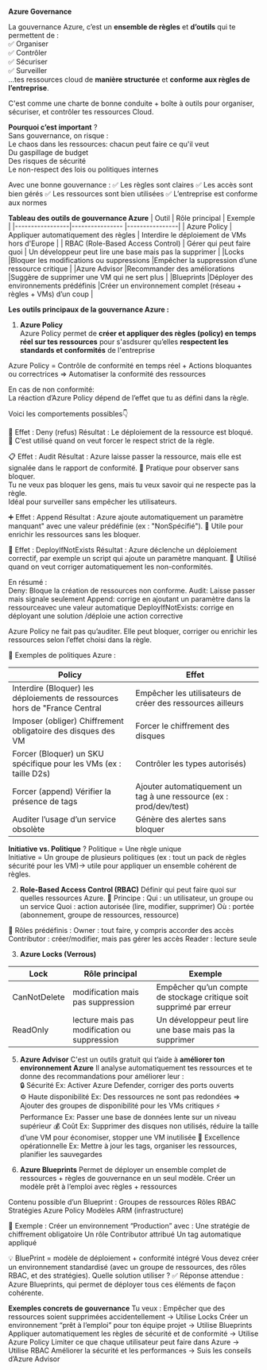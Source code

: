 **Azure Governance**

La gouvernance Azure, c’est un **ensemble de règles** et **d’outils** qui te permettent de :    
✅ Organiser    
✅ Contrôler     
✅ Sécuriser     
✅ Surveiller     
...tes ressources cloud de **manière structurée** et **conforme aux règles de l’entreprise**.    

C'est comme une charte de bonne conduite + boîte à outils pour organiser, sécuriser, et contrôler tes ressources Cloud.   

**Pourquoi c’est important** ?   
Sans gouvernance, on risque :    
Le chaos dans les ressources: chacun peut faire ce qu'il veut    
Du gaspillage de budget    
Des risques de sécurité    
Le non-respect des lois ou politiques internes    

Avec une bonne gouvernance :
✅ Les règles sont claires
✅ Les accès sont bien gérés
✅ Les ressources sont bien utilisées
✅ L’entreprise est conforme aux normes      


**Tableau des outils de gouvernance Azure**
|  Outil	        |  Rôle principal                 |    Exemple    |
|-----------------|----------------                 |----------------|
| Azure Policy   | Appliquer automatiquement des règles	  | Interdire le déploiement de VMs hors d'Europe    |
| RBAC (Role-Based Access Control)	   | Gérer qui peut faire quoi   | Un développeur peut lire une base mais pas la supprimer   |
|Locks   |Bloquer les modifications ou suppressions   |Empêcher la suppression d’une ressource critique  |
|Azure Advisor	  |Recommander des améliorations  |Suggère de supprimer une VM qui ne sert plus  |
|Blueprints	  |Déployer des environnements prédéfinis  |Créer un environnement complet (réseau + règles + VMs) d’un coup |

 **Les outils principaux de la gouvernance Azure :**

1. **Azure Policy**          
Azure Policy permet de **créer et appliquer des règles (policy) en temps réel sur tes ressources** pour s'asdsurer qu’elles **respectent les standards et conformités** de l'entreprise

Azure Policy =  Contrôle de conformité en temps réel + Actions bloquantes ou correctrices => Automatiser la conformité des ressources

En cas de non conformité:     
La réaction d’Azure Policy dépend de l’effet que tu as défini dans la règle.     

Voici les comportements possibles👇    

🛑 Effet : Deny (refus)
Résultat : Le déploiement de la ressource est bloqué.
📌 C’est utilisé quand on veut forcer le respect strict de la règle.   

📋 Effet : Audit
Résultat : Azure laisse passer la ressource, mais elle est signalée dans le rapport de conformité.
📌 Pratique pour observer sans bloquer.     
Tu ne veux pas bloquer les gens, mais tu veux savoir qui ne respecte pas la règle.     
Idéal pour surveiller sans empêcher les utilisateurs.     

➕ Effet : Append
Résultat : Azure ajoute automatiquement un paramètre manquant" avec une valeur prédéfinie (ex : "NonSpécifié").
📌 Utile pour enrichir les ressources sans les bloquer.

🔧 Effet : DeployIfNotExists
Résultat : Azure déclenche un déploiement correctif, par exemple un script qui ajoute un paramètre manquant.
📌 Utilisé quand on veut corriger automatiquement les non-conformités.

En résumé :    
Deny:	Bloque la création de ressources non conforme.
Audit:	Laisse passer mais signale seulement
Append:	corrige en ajoutant un paramètre dans la ressourceavec une valeur automatique
DeployIfNotExists: corrige en déployant une solution /déploie une action corrective 


Azure Policy ne fait pas qu’auditer. Elle peut bloquer, corriger ou enrichir les ressources selon l’effet choisi dans la règle.

📌 Exemples de politiques Azure :

| Policy      | Effet      |
|------------------|-----------------|
| Interdire (Bloquer) les déploiements de ressources hors de "France Central   |Empêcher les utilisateurs de créer des ressources ailleurs  |
| Imposer (obliger) Chiffrement obligatoire des disques des VM | Forcer le chiffrement des disques  |
| Forcer (Bloquer) un SKU spécifique pour les VMs (ex : taille D2s) |Contrôler les types autorisés)|
| Forcer (append) Vérifier la présence de tags |Ajouter automatiquement un tag à une ressource (ex : prod/dev/test)|
| Auditer l’usage d’un service obsolète |Génère des alertes sans bloquer|

   
**Initiative vs. Politique** ?
Politique = Une règle unique     
Initiative = Un groupe de plusieurs politiques (ex : tout un pack de règles sécurité pour les VM)→ utile pour appliquer un ensemble cohérent de règles.


2. **Role-Based Access Control (RBAC)**
Définir qui peut faire quoi sur quelles ressources Azure.
🔐 Principe :
Qui : un utilisateur, un groupe ou un service
Quoi : action autorisée (lire, modifier, supprimer)
Où : portée (abonnement, groupe de ressources, ressource)

📌 Rôles prédéfinis :
Owner : tout faire, y compris accorder des accès
Contributor : créer/modifier, mais pas gérer les accès
Reader : lecture seule


3. **Azure Locks (Verrous)**

| Lock        |  Rôle principal                 |    Exemple    |
|-----------------|----------------                 |----------------|
|CanNotDelete  | modification mais pas suppression  |Empêcher qu’un compte de stockage critique soit supprimé par erreur|
| ReadOnly    | lecture mais pas modification ou suppression   | Un développeur peut lire une base mais pas la supprimer   |


5. **Azure Advisor** 
C'est un outils gratuit qui t’aide à **améliorer ton environnement Azure** 
Il analyse automatiquement tes ressources et te donne des recommandations pour améliorer leur :   
🔒 Sécurité  Ex: Activer Azure Defender, corriger des ports ouverts   
⚙️ Haute disponibilité    Ex: Des ressources ne sont pas redondées	 => Ajouter des groupes de disponibilité pour les VMs critiques
⚡ Performance   Ex: Passer une base de données lente sur un niveau supérieur
💰 Coût   Ex: Supprimer des disques non utilisés, réduire la taille d’une VM pour économiser, stopper une VM inutilisée
🧰 Excellence opérationnelle   Ex: Mettre à jour les tags, organiser les ressources, planifier les sauvegardes



5. **Azure Blueprints**
Permet de déployer un ensemble complet de ressources + règles de gouvernance en un seul modèle.
Créer un modèle prêt à l’emploi avec règles + ressources

Contenu possible d’un Blueprint :
Groupes de ressources
Rôles RBAC
Stratégies Azure Policy
Modèles ARM (infrastructure)


📌 Exemple :
Créer un environnement “Production” avec :
Une stratégie de chiffrement obligatoire
Un rôle Contributor attribué
Un tag automatique appliqué

💡 BluePrint = modèle de déploiement + conformité intégré
Vous devez créer un environnement standardisé (avec un groupe de ressources, des rôles RBAC, et des stratégies). Quelle solution utiliser ?
✅ Réponse attendue : Azure Blueprints, qui permet de déployer tous ces éléments de façon cohérente.


**Exemples concrets de gouvernance**
Tu veux :
Empêcher que des ressources soient supprimées accidentellement → Utilise Locks
Créer un environnement “prêt à l’emploi” pour ton équipe projet → Utilise Blueprints
Appliquer automatiquement les règles de sécurité et de conformité → Utilise Azure Policy
Limiter ce que chaque utilisateur peut faire dans Azure → Utilise RBAC
Améliorer la sécurité et les performances → Suis les conseils d’Azure Advisor


